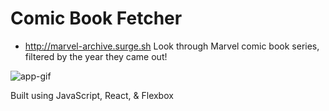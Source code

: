 # Comic Book Fetcher
- http://marvel-archive.surge.sh
Look through Marvel comic book series, filtered by the year they came out!

![app-gif](https://github.com/jlendle11/comic-book-fetcher/blob/feature/comic-app/src/components/images/app-gif.gif)

Built using JavaScript, React, & Flexbox
